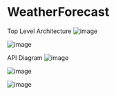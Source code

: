 # WeatherForecast
 
Top Level Architecture
![image](https://user-images.githubusercontent.com/16645909/163130278-e62d6d29-80eb-42d6-9a05-d0cd7eedb829.png)



![image](https://user-images.githubusercontent.com/16645909/162628579-5c01bbfa-0f84-438b-b25c-a23ffbd87756.png)


API Diagram 
![image](https://user-images.githubusercontent.com/16645909/162628621-1a775af4-f74f-4f8a-bf20-60f4fb59076b.png)



![image](https://user-images.githubusercontent.com/16645909/162918677-0c06c0c6-a1b1-4677-ab2b-be0dc3da088d.png)


![image](https://user-images.githubusercontent.com/16645909/162918736-dd4c5944-9797-4417-adbf-13d2af003b66.png)



